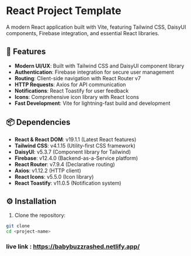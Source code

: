 # React Project Template

A modern React application built with Vite, featuring Tailwind CSS, DaisyUI components, Firebase integration, and essential React libraries.

## 🚀 Features

- **Modern UI/UX**: Built with Tailwind CSS and DaisyUI component library
- **Authentication**: Firebase integration for secure user management
- **Routing**: Client-side navigation with React Router v7
- **HTTP Requests**: Axios for API communication
- **Notifications**: React Toastify for user feedback
- **Icons**: Comprehensive icon library with React Icons
- **Fast Development**: Vite for lightning-fast build and development

## 📦 Dependencies

- **React & React DOM**: v19.1.1 (Latest React features)
- **Tailwind CSS**: v4.1.15 (Utility-first CSS framework)
- **DaisyUI**: v5.3.7 (Component library for Tailwind)
- **Firebase**: v12.4.0 (Backend-as-a-Service platform)
- **React Router**: v7.9.4 (Declarative routing)
- **Axios**: v1.12.2 (HTTP client)
- **React Icons**: v5.5.0 (Icon library)
- **React Toastify**: v11.0.5 (Notification system)

## ⚙️ Installation

1. Clone the repository:

```bash
git clone
cd <project-name>
```

### live link : https://babybuzzrashed.netlify.app/
